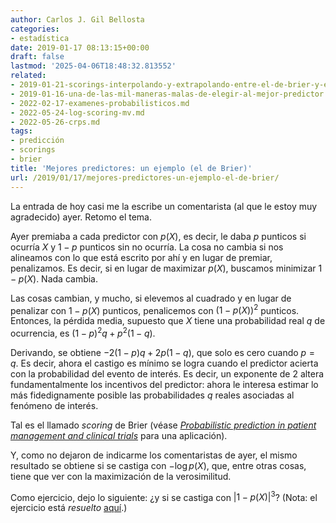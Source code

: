 ```yaml
---
author: Carlos J. Gil Bellosta
categories:
- estadística
date: 2019-01-17 08:13:15+00:00
draft: false
lastmod: '2025-04-06T18:48:32.813552'
related:
- 2019-01-21-scorings-interpolando-y-extrapolando-entre-el-de-brier-y-el-lineal.md
- 2019-01-16-una-de-las-mil-maneras-malas-de-elegir-al-mejor-predictor.md
- 2022-02-17-examenes-probabilisticos.md
- 2022-05-24-log-scoring-mv.md
- 2022-05-26-crps.md
tags:
- predicción
- scorings
- brier
title: 'Mejores predictores: un ejemplo (el de Brier)'
url: /2019/01/17/mejores-predictores-un-ejemplo-el-de-brier/
---
```


La entrada de hoy casi me la escribe un comentarista (al que le estoy muy agradecido) ayer. Retomo el tema.

Ayer premiaba a cada predictor con $p(X)$, es decir, le daba $p$ punticos si ocurría $X$ y $1-p$ punticos sin no ocurría. La cosa no cambia si nos alineamos con lo que está escrito por ahí y en lugar de premiar, penalizamos. Es decir, si en lugar de maximizar $p(X)$, buscamos minimizar $1 - p(X)$. Nada cambia.

Las cosas cambian, y mucho, si elevemos al cuadrado y en lugar de penalizar con $1 - p(X)$ punticos, penalicemos con $(1 - p(X))^2$ punticos. Entonces, la pérdida media, supuesto que $X$ tiene una probabilidad real $q$ de ocurrencia, es $(1 - p)^2q + p^2(1-q)$.

Derivando, se obtiene $-2(1-p)q + 2p(1-q)$, que solo es cero cuando $p = q$. Es decir, ahora el castigo es mínimo se logra cuando el predictor acierta con la probabilidad del evento de interés. Es decir, un exponente de 2 altera fundamentalmente los incentivos del predictor: ahora le interesa estimar lo más fidedignamente posible las probabilidades $q$ reales asociadas al fenómeno de interés.

Tal es el llamado _scoring_ de Brier (véase _[Probabilistic prediction in patient management and clinical trials](https://onlinelibrary.wiley.com/doi/pdf/10.1002/sim.4780050506)_ para una aplicación).

Y, como no dejaron de indicarme los comentaristas de ayer, el mismo resultado se obtiene si se castiga con $-\log p(X)$, que, entre otras cosas, tiene que ver con la maximización de la verosimilitud.

Como ejercicio, dejo lo siguiente: ¿y si se castiga con $|1 - p(X)|^3$? (Nota: el ejercicio está _resuelto_ [aquí](https://datanalytics.com/2019/01/21/scorings-interpolando-y-extrapolando-entre-el-de-brier-y-el-lineal/).)
